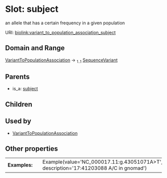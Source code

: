 
# Slot: subject


an allele that has a certain frequency in a given population

URI: [biolink:variant_to_population_association_subject](https://w3id.org/biolink/vocab/variant_to_population_association_subject)


## Domain and Range

[VariantToPopulationAssociation](VariantToPopulationAssociation.md) &#8594;  <sub>1..1</sub> [SequenceVariant](SequenceVariant.md)

## Parents

 *  is_a: [subject](subject.md)

## Children


## Used by

 * [VariantToPopulationAssociation](VariantToPopulationAssociation.md)

## Other properties

|  |  |  |
| --- | --- | --- |
| **Examples:** | | Example(value='NC_000017.11:g.43051071A>T', description='17:41203088 A/C in gnomad') |

